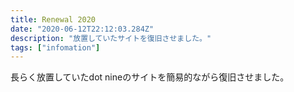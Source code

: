```yaml
---
title: Renewal 2020
date: "2020-06-12T22:12:03.284Z"
description: "放置していたサイトを復旧させました。"
tags: ["infomation"]
---
```


長らく放置していたdot nineのサイトを簡易的ながら復旧させました。